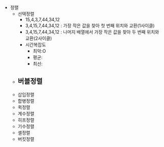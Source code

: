 - 정렬
	- 선택정렬
		- 15,4,3,7,44,34,12
		- 3,4,15,7,44,34,12 : 가장 작은 값을 찾아 첫 번째 위치와 교환(1사이클)
		- 3,4,15,7,44,34,12 : 나머지 배열에서 가장 작은 값을 찾아 두 번째 위치와 교환(2사이클)
		- 시간복잡도
			- 최악:O
			- 평균:
			- 최선:
	- 버블정렬
		-
	- 삽입정렬
	- 합병정렬
	- 퀵정렬
	- 계수정렬
	- 히프정렬
	- 기수정렬
	- 셸정렬
	- 버킷정렬
